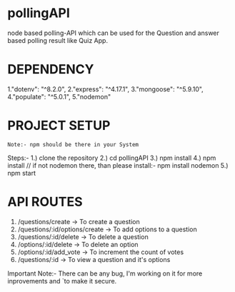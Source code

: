 # pollingAPI
node based polling-API which can be used for the Question and answer based polling result like Quiz App.

# DEPENDENCY
  1."dotenv": "^8.2.0",
  2."express": "^4.17.1",
  3."mongoose": "^5.9.10",
  4."populate": "^5.0.1",
  5."nodemon"
  
# PROJECT SETUP
    Note:- npm should be there in your System
Steps:-
1.) clone the repository
2.) cd pollingAPI
3.) npm install
4.) npm install // if not nodemon there, than please install:- npm install nodemon
5.) npm start

# API ROUTES
1. /questions/create -> To create a question
2. /questions/:id/options/create -> To add options to a question
3. /questions/:id/delete -> To delete a question
4. /options/:id/delete -> To delete an option
5. /options/:id/add_vote -> To increment the count of votes
6. /questions/:id -> To view a question and it's options


Important Note:- There can be any bug, I'm working on it for more inprovements and `to make it secure.
